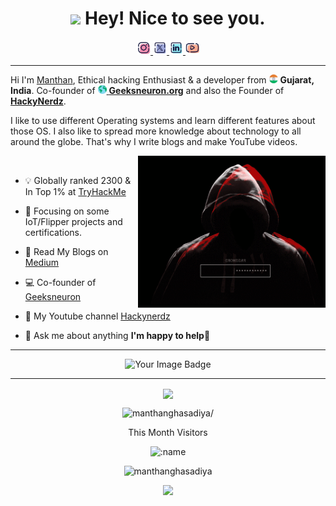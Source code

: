 <h1 align="center"><img src="https://emojis.slackmojis.com/emojis/images/1531849430/4246/blob-sunglasses.gif?1531849430" width="30"/> Hey! Nice to see you.</h1>

<p align="center">
<a href="https://www.instagram.com/man_ghasadiya/" >
  <img alt="Manthan's Insta" width="22px" src="/img/instagram.png" />
</a>
<a href="https://twitter.com/g_m_j_2703">
  <img alt="Manthan Ghasadiya | Twitter" width="22px" src="/img/twitter.png" />
</a>
<a href="https://www.linkedin.com/in/man-ghasadiya/">
  <img alt="Manthan's LinkedIN" width="22px" src="/img/linkedin.png" />
</a>
<a href="https://youtube.com/hackynerdz">
  <img alt="Manthan's YT channel" width="22px" src="/img/youtube.png" />
</a>
</p>

-----

<p>Hi I'm <a href="https://github.com/manthanghasadiya">Manthan</a>, Ethical hacking Enthusiast & a developer from <img src="/img/india.png" width="14"/> <b> Gujarat, India</b>. Co-founder of <a href="https://www.youtube.com/@GeeksNeuron"><img src="/img/worldwide.png" width="14"> <b>Geeksneuron.org</b></a> and also the Founder of <a href="https://youtube.com/hackynerdz"><b>HackyNerdz</b></a>.</p>
<p>I like to use different Operating systems and learn different features about those OS. I also like to spread more knowledge about technology to all around the globe. That's why I write blogs and make YouTube videos.</p>

<img src="/img/Hacking.gif" width="300" align='right'>

<br/>

- 💡 Globally ranked 2300 & In Top 1% at [TryHackMe](https://tryhackme.com/p/Madintruder)

- 🌱 Focusing on some IoT/Flipper projects and certifications. 

- 👾 Read My Blogs on [Medium](https://medium.com/@manthan27ghasadiya)

- 💻 Co-founder of [Geeksneuron](https://www.youtube.com/@GeeksNeuron)

- 🎥 My Youtube channel [Hackynerdz](https://youtube.com/hackynerdz)

- 💬 Ask me about anything **I'm happy to help🤝**

----------

<div>
<p align="center">
  <img src="https://tryhackme.com/api/v2/badges/public-profile?userPublicId=224313" alt="Your Image Badge" />
</p>
</div>

----------

<div>
  <p align="center">
  <a href="https://github.com/ryo-ma/github-profile-trophy">
    <img align="center" margin="10" src="https://github-profile-trophy.vercel.app/?username=manthanghasadiya&column=7&margin-w=15&margin-h=15&theme=onedark"/>
  </a>
  </p>
</div>

<p align="center"> <img src=https://komarev.com/ghpvc/?username=manthanghasadiya alt=manthanghasadiya/> </p>
<p align="center">This Month Visitors</p>
<p align="center"> <img src="https://count.getloli.com/get/@:manthanghasadiya?theme=moebooru-h" alt=":name" /></p>

<p align="center"> 
  <img src="https://github-readme-stats.vercel.app/api?username=manthanghasadiya&show_icons=true&theme=gotham" alt="manthanghasadiya" />
<p>
<p align="center">
  <IMG SRC="https://github-readme-stats.vercel.app/api/top-langs/?username=manthanghasadiya&theme=gotham&&layout=compact"/>
<p>
